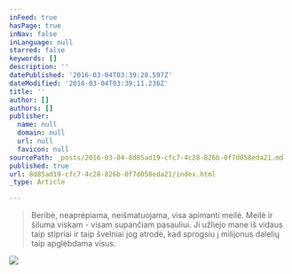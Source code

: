 ```yaml
---
inFeed: true
hasPage: true
inNav: false
inLanguage: null
starred: false
keywords: []
description: ''
datePublished: '2016-03-04T03:39:28.597Z'
dateModified: '2016-03-04T03:39:11.236Z'
title: ''
author: []
authors: []
publisher:
  name: null
  domain: null
  url: null
  favicon: null
sourcePath: _posts/2016-03-04-8d85ad19-cfc7-4c28-826b-0f7d058eda21.md
published: true
url: 8d85ad19-cfc7-4c28-826b-0f7d058eda21/index.html
_type: Article

---
```

> Beribė, neaprėpiama, neišmatuojama, visa apimanti meilė. Meilė ir šiluma viskam - visam supančiam pasauliui. Ji užliejo mane iš vidaus taip stipriai ir taip švelniai jog atrodė, kad sprogsiu į milijonus dalelių taip apglėbdama visus.

![](https://the-grid-user-content.s3-us-west-2.amazonaws.com/815455e7-f1aa-4be6-b44b-eebdd62205b8.jpg)